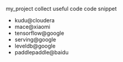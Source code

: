 my_project collect useful code code snippet

- kudu@cloudera
- mace@xiaomi
- tensorflow@google
- serving@google
- leveldb@google
- paddlepaddle@baidu
